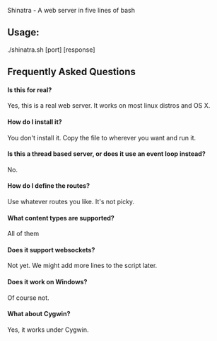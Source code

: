 
Shinatra - A web server in five lines of bash

## Usage:

./shinatra.sh [port] [response]

## Frequently Asked Questions

#### Is this for real?

Yes, this is a real web server. It works on most linux distros and OS X.

#### How do I install it?

You don't install it. Copy the file to wherever you want and run it.

#### Is this a thread based server, or does it use an event loop instead?

No.

#### How do I define the routes?

Use whatever routes you like. It's not picky.

#### What content types are supported?

All of them

#### Does it support websockets?

Not yet. We might add more lines to the script later.

#### Does it work on Windows?

Of course not.

#### What about Cygwin?

Yes, it works under Cygwin.

